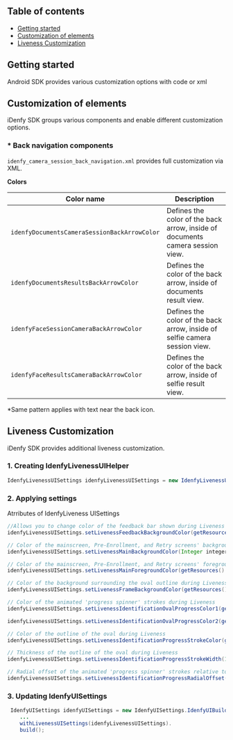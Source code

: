 ## Table of contents

*   [Getting started](#getting-started)
*   [Customization of elements](#customization-of-elements)
*   [Liveness Customization](#liveness-customization)

## Getting started
Android SDK provides various customization options with code or xml

## Customization of elements
iDenfy SDK groups various components and enable different customization options.

 ### *  Back navigation components
`idenfy_camera_session_back_navigation.xml` provides full customization via XML.

**Colors**

|Color name              |Description                     |
|-------------------|-------------------------------|
|`idenfyDocumentsCameraSessionBackArrowColor`   |Defines the color of the back arrow, inside of documents camera session view.                        |
|`idenfyDocumentsResultsBackArrowColor`|Defines the color of the back arrow, inside of documents result view.                    |
|`idenfyFaceSessionCameraBackArrowColor`  |Defines the color of the back arrow, inside of selfie camera session view.                     |
|`idenfyFaceResultsCameraBackArrowColor`  |Defines the color of the back arrow, inside of selfie result view.                    |

*Same pattern applies with text near the back icon.

## Liveness Customization

iDenfy SDK provides additional liveness customization.

 ### 1. Creating IdenfyLivenessUIHelper

 ```java
 IdenfyLivenessUISettings idenfyLivenessUISettings = new IdenfyLivenessUISettings();
```
 ### 2. Applying settings

 Atrributes of IdenfyLiveness UISettings

 ```java
 //Allows you to change color of the feedback bar shown during Liveness
 idenfyLivenessUISettings.setLivenessFeedbackBackgroundColor(getResources().getColor(R.color.idenfyColorPrimaryDark));

// Color of the mainscreen, Pre-Enrollment, and Retry screens' background
 idenfyLivenessUISettings.setLivenessMainBackgroundColor(Integer integer);

// Color of the mainscreen, Pre-Enrollment, and Retry screens' foreground
 idenfyLivenessUISettings.setLivenessMainForegroundColor(getResources().getColor(R.color.idenfyColorPrimaryDark));

// Color of the background surrounding the oval outline during Liveness
 idenfyLivenessUISettings.setLivenessFrameBackgroundColor(getResources().getColor(R.color.idenfyColorPrimaryDark));

// Color of the animated 'progress spinner' strokes during Liveness
idenfyLivenessUISettings.setLivenessIdentificationOvalProgressColor1(getResources().getColor(R.color.idenfyColorPrimary));

idenfyLivenessUISettings.setLivenessIdentificationOvalProgressColor2(getResources().getColor(R.color.idenfyColorPrimary));

// Color of the outline of the oval during Liveness
idenfyLivenessUISettings.setLivenessIdentificationProgressStrokeColor(getResources().getColor(R.color.idenfyColorPrimary));

// Thickness of the outline of the oval during Liveness
idenfyLivenessUISettings.setLivenessIdentificationProgressStrokeWidth(14);

// Radial offset of the animated 'progress spinner' strokes relative to the outermost bounds of the oval outline. As this value increases, animations move closer toward the oval's center
idenfyLivenessUISettings.setLivenessIdentificationProgressRadialOffset(16);
```
 ### 3. Updating IdenfyUISettings

```java
 IdenfyUISettings idenfyUISettings = new IdenfyUISettings.IdenfyUIBuilder().
    ...
    withLivenessUISettings(idenfyLivenessUISettings).
    build();
```





